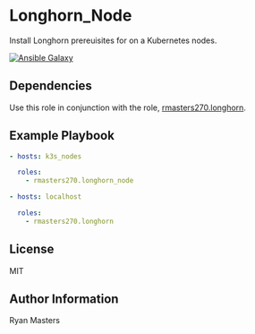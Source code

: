 # Longhorn_Node

Install Longhorn prereuisites for on a Kubernetes nodes.

[![Ansible Galaxy](https://img.shields.io/badge/ansible--galaxy-longhorn_node-blue.svg)](https://galaxy.ansible.com/ui/standalone/roles/rmasters270/longhorn_node)

## Dependencies

Use this role in conjunction with the role, [rmasters270.longhorn](https://galaxy.ansible.com/ui/standalone/roles/rmasters270/longhorn).

## Example Playbook

```yaml
- hosts: k3s_nodes

  roles:
    - rmasters270.longhorn_node

- hosts: localhost

  roles:
    - rmasters270.longhorn
```

## License

MIT

## Author Information

Ryan Masters
